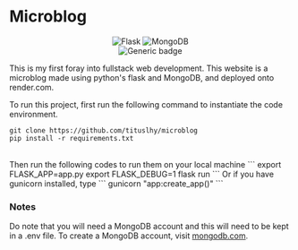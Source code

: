 # Microblog

<div align="center">

![Flask](https://img.shields.io/badge/flask-%23000.svg?style=for-the-badge&logo=flask&logoColor=white)
![MongoDB](https://img.shields.io/badge/MongoDB-%234ea94b.svg?style=for-the-badge&logo=mongodb&logoColor=white)
<br>
![Generic badge](https://img.shields.io/badge/STATUS-INPROGRESS-<COLOR>.svg)
</div>

This is my first foray into fullstack web development. This website is a microblog made using python's flask and MongoDB, and deployed onto render.com. <br>

To run this project, first run the following command to instantiate the code environment.
```
git clone https://github.com/tituslhy/microblog
pip install -r requirements.txt
```
<br>
Then run the following codes to run them on your local machine
```
export FLASK_APP=app.py
export FLASK_DEBUG=1
flask run
```
Or if you have gunicorn installed, type
```
gunicorn "app:create_app()"
```

### Notes
Do note that you will need a MongoDB account and this will need to be kept in a .env file. To create a MongoDB account, visit [mongodb.com](https://www.mongodb.com/).
